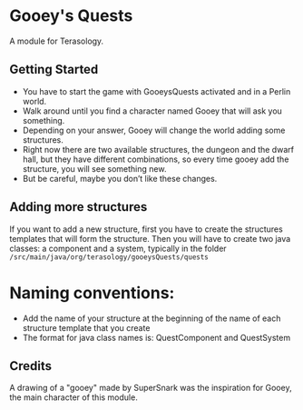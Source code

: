 #  Gooey's Quests

A module for Terasology.

## Getting Started

- You have to start the game with GooeysQuests activated and in a Perlin world.
- Walk around until you find a character named Gooey that will ask you something.
- Depending on your answer, Gooey will change the world adding some structures.
- Right now there are two available structures, the dungeon and the dwarf hall, but they have different combinations, so every time gooey add the structure, you will see something new.
- But be careful, maybe you don’t like these changes.

## Adding more structures

If you want to add a new structure, first you have to create the structures templates that will form the structure. Then you will have to create two java classes: a component and a system, typically in the folder `/src/main/java/org/terasology/gooeysQuests/quests`
# Naming conventions:
- Add the name of your structure at the beginning of the name of each structure template that you create
- The format for java class names is: <YourStructure>QuestComponent and <YourStructure>QuestSystem

## Credits

A drawing of a "gooey" made by SuperSnark was the inspiration for Gooey, the main character of this module.
